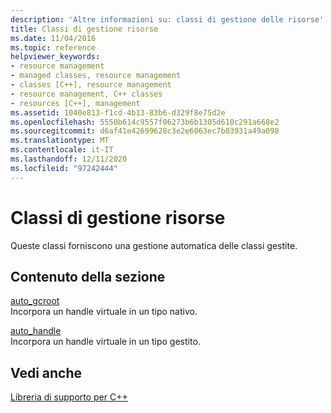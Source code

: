 ```yaml
---
description: 'Altre informazioni su: classi di gestione delle risorse'
title: Classi di gestione risorse
ms.date: 11/04/2016
ms.topic: reference
helpviewer_keywords:
- resource management
- managed classes, resource management
- classes [C++], resource management
- resource management, C++ classes
- resources [C++], management
ms.assetid: 1040e813-f1cd-4b13-83b6-d329f8e75d2e
ms.openlocfilehash: 5550b614c9557f06273b6b1305d610c291a668e2
ms.sourcegitcommit: d6af41e42699628c3e2e6063ec7b03931a49a098
ms.translationtype: MT
ms.contentlocale: it-IT
ms.lasthandoff: 12/11/2020
ms.locfileid: "97242444"
---
```

# <a name="resource-management-classes"></a>Classi di gestione risorse

Queste classi forniscono una gestione automatica delle classi gestite.

## <a name="in-this-section"></a>Contenuto della sezione

[auto_gcroot](../dotnet/auto-gcroot.md)\
Incorpora un handle virtuale in un tipo nativo.

[auto_handle](../dotnet/auto-handle.md)\
Incorpora un handle virtuale in un tipo gestito.

## <a name="see-also"></a>Vedi anche

[Libreria di supporto per C++](../dotnet/cpp-support-library.md)
